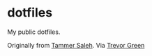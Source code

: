 dotfiles
========

My public dotfiles.

Originally from [Tammer Saleh](http://tammersaleh.com). Via [Trevor Green](https://github.com/trumpi)
